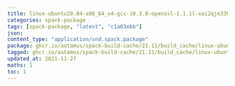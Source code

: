 ```yaml
---
title: linux-ubuntu20.04-x86_64_v4-gcc-10.3.0-openssl-1.1.1l-xai2qje33hsj7gxxo6wwutrbybqem3mf.spack:latest
categories: spack-package
tags: [spack-package, "latest", "c1a03ebb"]
json: 
content_type: "application/vnd.spack.package"
package: ghcr.io/autamus/spack-build-cache/21.11/build_cache/linux-ubuntu20.04-x86_64_v4-gcc-10.3.0-openssl-1.1.1l-xai2qje33hsj7gxxo6wwutrbybqem3mf.spack:latest
tagged: ghcr.io/autamus/spack-build-cache/21.11/build_cache/linux-ubuntu20.04-x86_64_v4-gcc-10.3.0-openssl-1.1.1l-xai2qje33hsj7gxxo6wwutrbybqem3mf.spack:c1a03ebb
updated_at: 2021-11-27
maths: 1
toc: 1
---
```

